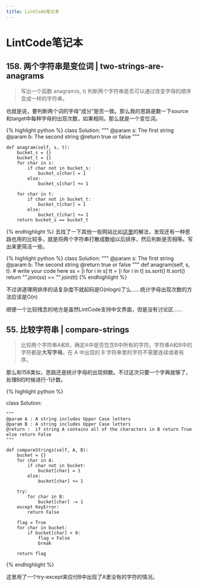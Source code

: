 ```yaml
---
title: LintCode笔记本
---
```

# LintCode笔记本

## 158. 两个字符串是变位词 | two-strings-are-anagrams

> 写出一个函数 anagram(s, t) 判断两个字符串是否可以通过改变字母的顺序变成一样的字符串。

也就是说，要判断两个词的字母“成分”是否一致。那么我的思路是数一下source和target中每种字母的出现次数，如果相同，那么就是一个变位词。

{% highlight python %}
class Solution:
    """
    @param s: The first string
    @param b: The second string
    @return true or false
    """
    
    def anagram(self, s, t):
        bucket_s = {}
        bucket_t = {}
        for char in s:
            if char not in bucket_s:
                bucket_s[char] = 1
            else:
                bucket_s[char] += 1
    
        for char in t:
            if char not in bucket_t:
                bucket_t[char] = 1
            else:
                bucket_t[char] += 1
        return bucket_s == bucket_t

{% endhighlight %}
去找了一下其他一些网站比如[这里](http://www.jiuzhang.com/solutions/two-strings-are-anagrams/)的解法，发现还有一种思路也用的比较多，就是将两个字符串打散成数组以后排序，然后判断是否相等。写出来更简洁一些。

{% highlight python %}
class Solution:
    """
    @param s: The first string
    @param b: The second string
    @return true or false
    """
    def anagram(self, s, t):
        # write your code here
        ss = [i for i in s]
        tt = [i for i in t]
        ss.sort()
        tt.sort()
        return "".join(ss) == "".join(tt)
{% endhighlight %}

不过讲道理用排序的话复杂度不就起码是O(nlogn)了么……统计字母出现次数的方法应该是O(n)

顺便一个比较残念的地方是虽然LintCode支持中文界面，但是没有讨论区……

## 55. 比较字符串 | compare-strings

>比较两个字符串A和B，确定A中是否包含B中所有的字符。字符串A和B中的字符都是**大写字母**。在 A 中出现的 B 字符串里的字符不需要连续或者有序。

那么和158类似，思路还是统计字母的出现频数。不过这次只要一个字典就够了，处理B的时候进行-1计数。

{% highlight python %}

class Solution:

    """
    @param A : A string includes Upper Case letters
    @param B : A string includes Upper Case letters
    @return :  if string A contains all of the characters in B return True else return False
    """
    
    def compareStrings(self, A, B):
        bucket = {}
        for char in A:
            if char not in bucket:
                bucket[char] = 1
            else:
                bucket[char] += 1
    
        try:
            for char in B:
                bucket[char] -= 1
        except KeyError:
            return False
    
        flag = True
        for char in bucket:
            if bucket[char] < 0:
                flag = False
                break
    
        return flag

{% endhighlight %}

这里用了一个try-except来应付B中出现了A里没有的字符的情况。

